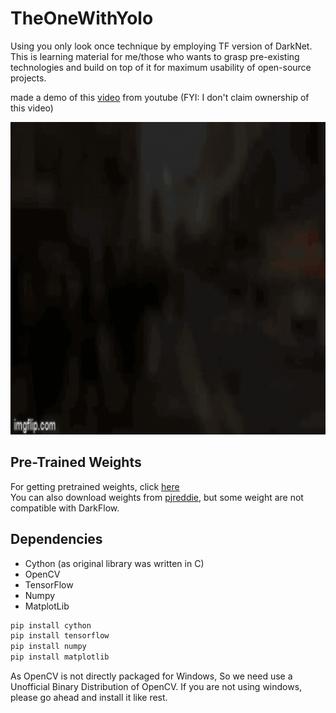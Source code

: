 # TheOneWithYolo
Using you only look once technique by employing TF version of DarkNet. This is learning material for me/those who wants to grasp pre-existing technologies and build on top of it for maximum usability of open-source projects.





made a demo of this [video](https://youtu.be/NyLF8nHIquM) from youtube (FYI: I don't claim ownership of this video)

<p align="center"> <img src="demo.gif" style="width: 800px; height: 500px;" /> </p>

## Pre-Trained Weights

For getting pretrained weights, click [here](https://drive.google.com/drive/folders/0B1tW_VtY7onidEwyQ2FtQVplWEU)<br>
You can also download weights from [pjreddie](https://pjreddie.com/darknet/yolo/), but some weight are not compatible with DarkFlow.

## Dependencies

* Cython (as original library was written in C)
* OpenCV
* TensorFlow
* Numpy
* MatplotLib

```bash
pip install cython
pip install tensorflow
pip install numpy
pip install matplotlib
```
As OpenCV is not directly packaged for Windows, So we need use a Unofficial Binary Distribution of OpenCV.
If you are not using windows, please go ahead and install it like rest.
